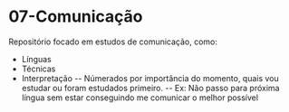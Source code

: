 # 07-Comunicação
  Repositório focado em estudos de comunicação, como:
* Línguas
* Técnicas
* Interpretação
-- Númerados por importância do momento, quais vou estudar ou foram estudados primeiro. 
-- Ex: Não passo para próxima língua sem estar conseguindo me comunicar o melhor possível
